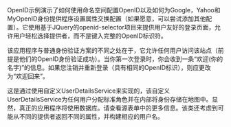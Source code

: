 OpenID示例演示了如何使用命名空间配置OpenID以及如何为Google，Yahoo和MyOpenID身份提供程序设置属性交换配置（如果愿意，可以尝试添加其他配置）。它使用基于JQuery的openid-selector项目来提供用户友好的登录页面，允许用户轻松选择提供者，而不是键入完整的OpenID标识符。

该应用程序与普通身份验证方案的不同之处在于，它允许任何用户访问该站点（前提是他们的OpenID身份验证成功）。当你第一次登录时，你会收到一条“欢迎\(你的名字\)”的信息。如果您注销并重新登录（具有相同的OpenID标识），则应更改为“欢迎回来”。

这是通过使用自定义UserDetailsService来实现的，该自定义UserDetailsService为任何用户分配标准角色并在内部将身份存储在地图中。显然，真正的应用程序将使用数据库。请查看源表单中的更多信息。该类还考虑到可能从不同的提供者返回不同的属性，并构建相应的用户名。

